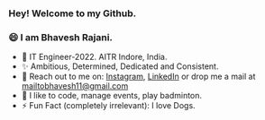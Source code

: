 ### Hey! Welcome to my Github.
### 😄 I am Bhavesh Rajani.

- 🔭 IT Engineer-2022. AITR Indore, India.
- ✨ Ambitious, Determined, Dedicated and Consistent.
- 🤞 Reach out to me on: [Instagram](https://www.instagram.com/rajani_ji/), [LinkedIn](https://www.linkedin.com/in/bhavesh-rajani-366016182/) or drop me a mail at mailtobhavesh11@gmail.com
- 🖤 I like to code, manage events, play badminton. 
- ⚡ Fun Fact (completely irrelevant): I love Dogs.
